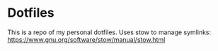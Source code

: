 # Dotfiles
This is a repo of my personal dotfiles. Uses stow to manage symlinks: https://www.gnu.org/software/stow/manual/stow.html
